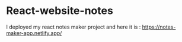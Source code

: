 # React-website-notes

 I deployed my react notes maker project and here it is : https://notes-maker-app.netlify.app/
